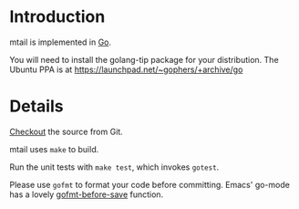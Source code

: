 # Introduction

mtail is implemented in [Go](http://golang.org).

You will need to install the golang-tip package for your distribution.  The Ubuntu PPA is at https://launchpad.net/~gophers/+archive/go

# Details

[Checkout](http://code.google.com/p/mtail/source/checkout) the source from Git.

mtail uses `make` to build.

Run the unit tests with `make test`, which invokes `gotest`.

Please use `gofmt` to format your code before committing.  Emacs' go-mode has a lovely [gofmt-before-save](http://golang.org/misc/emacs/go-mode.el) function.